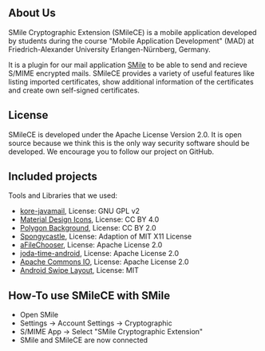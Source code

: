 About Us
--------------------------------
SMile Cryptographic Extension (SMileCE) is a mobile application developed by students during the course "Mobile Application Development" (MAD) at Friedrich-Alexander University Erlangen-Nürnberg, Germany.

It is a plugin for our mail application [SMile](https://github.com/FAU-Inf2/SMile/) to be able to send and recieve S/MIME encrypted mails. SMileCE provides a variety of useful features like listing imported certificates, show additional information of the certificates and create own self-signed certificates.

License
--------------------------------
SMileCE is developed under the Apache License Version 2.0.
It is open source because we think this is the only way security software should be developed. We encourage you to follow our project on GitHub.

Included projects
--------------------------------
Tools and Libraries that we used:

- [kore-javamail](https://github.com/konradrenner/kore-javamail), License: GNU GPL v2
- [Material Design Icons](https://www.google.com/design/icons/), License: CC BY 4.0
- [Polygon Background](http://blog.spoongraphics.co.uk), License: CC BY 2.0
- [Spongycastle](https://github.com/FAU-Inf2/spongycastle), License: Adaption of MIT X11 License
- [aFileChooser](https://github.com/iPaulPro/aFileChooser), License: Apache License 2.0
- [joda-time-android](https://github.com/dlew/joda-time-android), License: Apache License 2.0
- [Apache Commons IO](https://commons.apache.org/proper/commons-io/), License: Apache License 2.0
- [Android Swipe Layout](https://github.com/daimajia/AndroidSwipeLayout), License: MIT 

How-To use SMileCE with SMile
--------------------------------
- Open SMile
- Settings → Account Settings → Cryptographic
- S/MIME App → Select "SMile Cryptographic Extension"
- SMile and SMileCE are now connected
